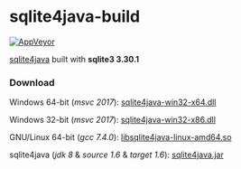 # sqlite4java-build

[![AppVeyor](https://img.shields.io/appveyor/ci/WebFolder/sqlite4java-build.svg?label=Windows-GNU/Linux)](https://ci.appveyor.com/project/WebFolder/sqlite4java-build)

[sqlite4java](https://bitbucket.org/almworks/sqlite4java/) built with __sqlite3 3.30.1__

### Download

Windows 64-bit (_msvc 2017_): [sqlite4java-win32-x64.dll](https://github.com/webfolderio/sqlite4java-build/releases/download/2019-05-26/sqlite4java-win32-x64.dll)

Windows 32-bit (_msvc 2017_): [sqlite4java-win32-x86.dll](https://github.com/webfolderio/sqlite4java-build/releases/download/2019-05-26/sqlite4java-win32-x86.dll)

GNU/Linux 64-bit (_gcc 7.4.0_): [libsqlite4java-linux-amd64.so](https://github.com/webfolderio/sqlite4java-build/releases/download/2019-05-26/libsqlite4java-linux-amd64.so)

sqlite4java (_jdk 8_ &amp; _source 1.6_ & _target 1.6_): [sqlite4java.jar](https://github.com/webfolderio/sqlite4java-build/releases/download/2019-05-26/sqlite4java.jar)
